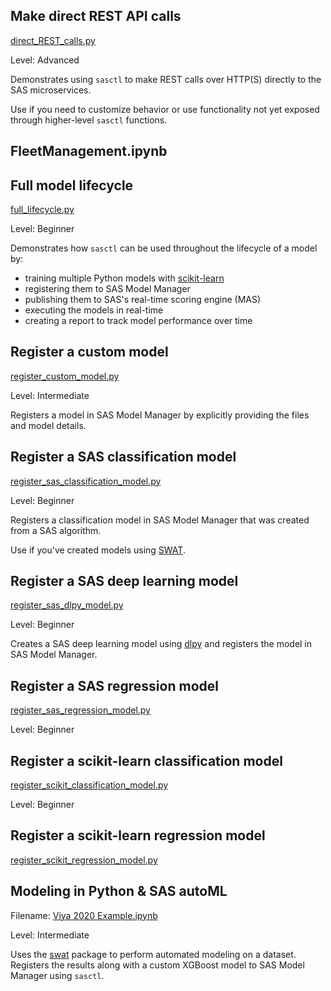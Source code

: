 

Make direct REST API calls
--------------------------
[direct_REST_calls.py](direct_REST_calls.py)

Level: Advanced

Demonstrates using `sasctl` to make REST calls over HTTP(S) directly to the SAS microservices.

Use if you need to customize behavior or use functionality not yet exposed through higher-level `sasctl` functions.


FleetManagement.ipynb
---------------------


Full model lifecycle
--------------------
[full_lifecycle.py](full_lifecycle.py)

Level: Beginner

Demonstrates how `sasctl` can be used throughout the lifecycle of a model by:
 - training multiple Python models with [scikit-learn](https://github.com/scikit-learn/scikit-learn)
 - registering them to SAS Model Manager
 - publishing them to SAS's real-time scoring engine (MAS)
 - executing the models in real-time
 - creating a report to track model performance over time



Register a custom model
------------------------
[register_custom_model.py](register_custom_model.py)

Level: Intermediate

Registers a model in SAS Model Manager by explicitly providing the files and model details.



Register a SAS classification model
------------------------------------
[register_sas_classification_model.py](register_sas_classification_model.py)

Level: Beginner

Registers a classification model in SAS Model Manager that was created from a SAS algorithm.

Use if you've created models using [SWAT](https://github.com/sassoftware/python-swat).



Register a SAS deep learning model
----------------------------------
[register_sas_dlpy_model.py](register_sas_dlpy_model.py)

Level: Beginner

Creates a SAS deep learning model using [dlpy](https://github.com/sassoftware/python-dlpy) and registers the model in SAS Model Manager.


Register a SAS regression model
-------------------------------
[register_sas_regression_model.py](register_sas_regression_model.py)

Level: Beginner


Register a scikit-learn classification model
--------------------------------------------
[register_scikit_classification_model.py](register_scikit_classification_model.py)

Level: Beginner


Register a scikit-learn regression model
----------------------------------------
[register_scikit_regression_model.py](register_scikit_regression_model.py)


Modeling in Python & SAS autoML
-------------------------------
Filename: [Viya 2020 Example.ipynb]()

Level: Intermediate

Uses the [swat](https://github.com/sassoftware/python-swat) package to perform automated modeling on a dataset.  Registers the results along with a custom XGBoost model to SAS Model Manager using `sasctl`.
